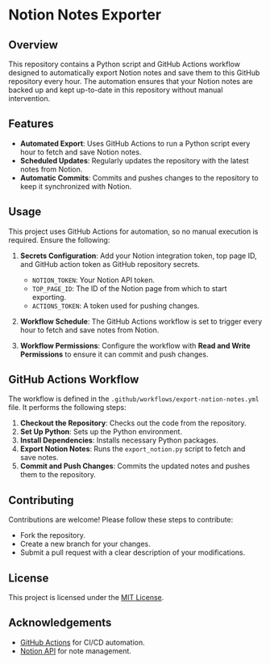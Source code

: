 # Notion Notes Exporter

## Overview
This repository contains a Python script and GitHub Actions workflow designed to automatically export Notion notes and save them to this GitHub repository every hour. The automation ensures that your Notion notes are backed up and kept up-to-date in this repository without manual intervention.

## Features
- **Automated Export**: Uses GitHub Actions to run a Python script every hour to fetch and save Notion notes.
- **Scheduled Updates**: Regularly updates the repository with the latest notes from Notion.
- **Automatic Commits**: Commits and pushes changes to the repository to keep it synchronized with Notion.

## Usage
This project uses GitHub Actions for automation, so no manual execution is required. Ensure the following:

1. **Secrets Configuration**: Add your Notion integration token, top page ID, and GitHub action token as GitHub repository secrets.
    - `NOTION_TOKEN`: Your Notion API token.
    - `TOP_PAGE_ID`: The ID of the Notion page from which to start exporting.
    - `ACTIONS_TOKEN`: A token used for pushing changes.

2. **Workflow Schedule**: The GitHub Actions workflow is set to trigger every hour to fetch and save notes from Notion.

3. **Workflow Permissions**: Configure the workflow with **Read and Write Permissions** to ensure it can commit and push changes.

## GitHub Actions Workflow

The workflow is defined in the `.github/workflows/export-notion-notes.yml` file. It performs the following steps:

1. **Checkout the Repository**: Checks out the code from the repository.
2. **Set Up Python**: Sets up the Python environment.
3. **Install Dependencies**: Installs necessary Python packages.
4. **Export Notion Notes**: Runs the `export_notion.py` script to fetch and save notes.
5. **Commit and Push Changes**: Commits the updated notes and pushes them to the repository.

## Contributing
Contributions are welcome! Please follow these steps to contribute:
- Fork the repository.
- Create a new branch for your changes.
- Submit a pull request with a clear description of your modifications.

## License
This project is licensed under the [MIT License](LICENSE).

## Acknowledgements
- [GitHub Actions](https://github.com/features/actions) for CI/CD automation.
- [Notion API](https://developers.notion.com/) for note management.
